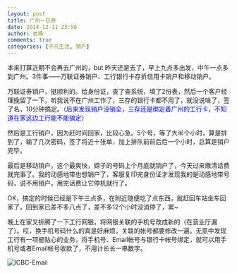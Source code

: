 ```yaml
---
layout: post
title: 广州一日游
date: 2014-12-11 23:58
author: 老杨
comments: true
categories: [平凡生活, 销户]
---
```

本来打算近期不会再去广州的，but 昨天还是去了，早上九点多出发，中午一点多到广州。3件事——万联证券销户、工行银行卡存折信用卡销户和移动销户。

<!--more-->

万联证券销户，挺顺利的。给身份证，查了查系统，填了2份表，然后一个客户经理挽留了一下，听我说不在广州工作了，三存的银行卡都不用了，就没说啥了，签了名，10分钟搞定。（<span style = "color:blue;">后来发现销户没销全，三存还是绑定着广州的工行卡，不知道在家这边工行能不能搞定</span>）

然后是工行销户，因为赶时间回家，比较心急。5个号，等了大半个小时，算是排到了，输了几次密码，签了将近十张单，加上排队前前后后一个小时，总算是销户完毕。

最后是移动销户，这个最爽快，嫦子的号码上个月底就销户了，今天过来缴清话费就完事了。我的动感地带也想销户了，客服复印完身份证才发现我的是动感地带号码，说不用销户，用完话费让它停机就行了。

OK，搞定的时候已经是下午三点多，在附近随便吃了点东西，就赶回车站坐车回家了。回到家已差不多八点了，差不多12个小时没消停了，累~

晚上在家又折腾了一下工行网银，将网银关联的手机号改成新的（在营业厅漏了）。哎，换手机号码什么的真是好麻烦，关联的帐号都要修改一遍。无意中发现工行有一项挺贴心的业务，将手机号、Email帐号与银行卡帐号绑定，就可以用手机号或者Email帐号收款了，不用计长长一串数字。

<img src="//cyhour.com/wp-content/uploads/2014/12/ICBC-Email.png" alt=" ICBC-Email " />


